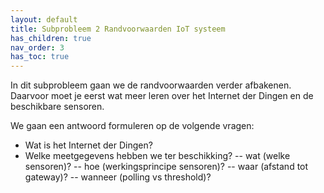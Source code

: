 ```yaml
---
layout: default
title: Subprobleem 2 Randvoorwaarden IoT systeem
has_children: true
nav_order: 3
has_toc: true
---
```


In dit subprobleem gaan we de randvoorwaarden verder afbakenen. 
Daarvoor moet je eerst wat meer leren over het Internet der Dingen en de beschikbare sensoren.

We gaan een antwoord formuleren op de volgende vragen:
- Wat is het Internet der Dingen? 
- Welke meetgegevens hebben we ter beschikking?
-- wat (welke sensoren)? 
-- hoe (werkingsprincipe sensoren)?
-- waar (afstand tot gateway)? 
-- wanneer (polling vs threshold)?
